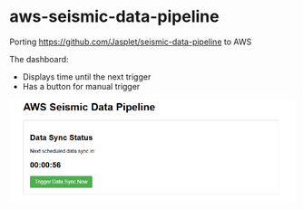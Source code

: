 # aws-seismic-data-pipeline

Porting https://github.com/Jasplet/seismic-data-pipeline to AWS

The dashboard: 

- Displays time until the next trigger 
- Has a button for manual trigger 

![Dashboard](README_images/dashboard.png)
